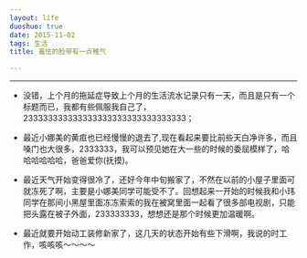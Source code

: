 ```yaml
---
layout: life
duoshuo: true
date: 2015-11-02
tags: 生活
title: 羞怯的脸带有一点稚气

---
```


*******

+ 没错，上个月的拖延症导致上个月的生活流水记录只有一天，而且是只有一个标题而已，我都有些佩服我自己了，233333333333333333333333333333333；

+ 最近小娜美的黄疸也已经慢慢的退去了,现在看起来要比前些天白净许多，而且嗓门也大很多，2333333，我可以预见她在大一些的时候的委屈模样了，哈哈哈哈哈哈，爸爸爱你(抚摸)。

+ 最近天气开始变得很冷了，还好今年中旬搬家了，不然在以前的小屋子里面可就冻死了啊，主要是小娜美同学可能受不了。回想起来一开始的时候我和小玮同学在那间小黑屋里面冻冻索索的我在被窝里面一起看了很多部电视剧，只能把头露在被子外面，233333333，想想还是那个时候更加温暖啊。

+ 最近就要开始动工装修新家了，这几天的状态开始有些下滑啊，我说的时工作，咳咳咳～～～～
